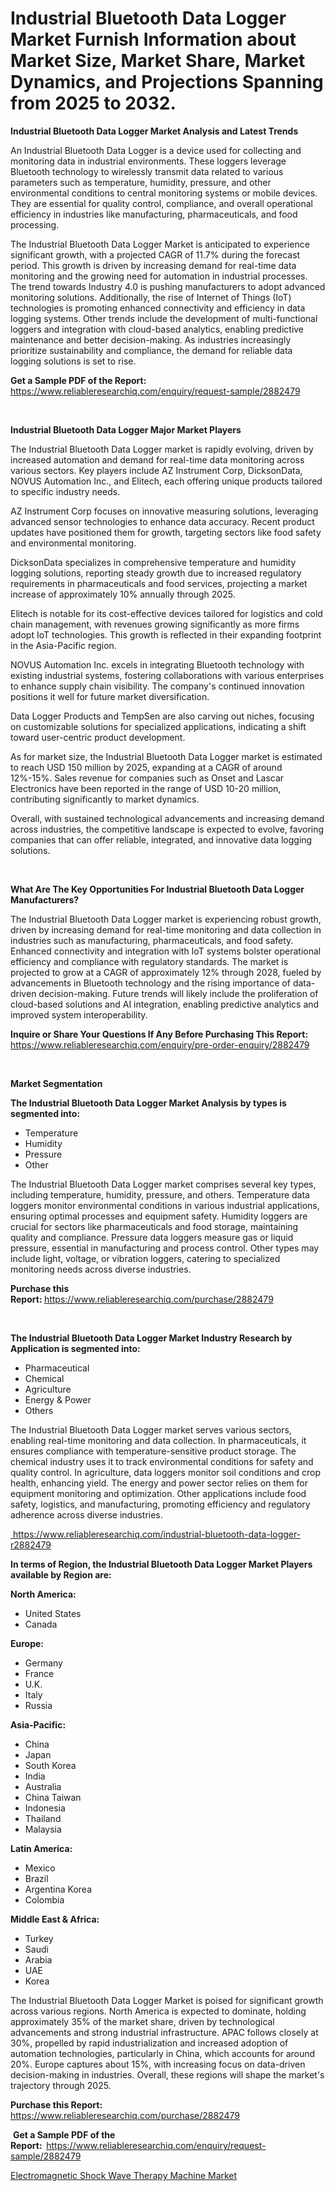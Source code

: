 <p><h1>Industrial Bluetooth Data Logger Market Furnish Information about Market Size, Market Share, Market Dynamics, and Projections Spanning from 2025 to 2032.</h1></p><p><strong>Industrial Bluetooth Data Logger Market Analysis and Latest Trends</strong></p>
<p><p>An Industrial Bluetooth Data Logger is a device used for collecting and monitoring data in industrial environments. These loggers leverage Bluetooth technology to wirelessly transmit data related to various parameters such as temperature, humidity, pressure, and other environmental conditions to central monitoring systems or mobile devices. They are essential for quality control, compliance, and overall operational efficiency in industries like manufacturing, pharmaceuticals, and food processing.</p><p>The Industrial Bluetooth Data Logger Market is anticipated to experience significant growth, with a projected CAGR of 11.7% during the forecast period. This growth is driven by increasing demand for real-time data monitoring and the growing need for automation in industrial processes. The trend towards Industry 4.0 is pushing manufacturers to adopt advanced monitoring solutions. Additionally, the rise of Internet of Things (IoT) technologies is promoting enhanced connectivity and efficiency in data logging systems. Other trends include the development of multi-functional loggers and integration with cloud-based analytics, enabling predictive maintenance and better decision-making. As industries increasingly prioritize sustainability and compliance, the demand for reliable data logging solutions is set to rise.</p></p>
<p><strong>Get a Sample PDF of the Report:&nbsp;</strong> <a href="https://www.reliableresearchiq.com/enquiry/request-sample/2882479?utm_campaign=3385&utm_medium=2&utm_source=Github&utm_content=ia&utm_term=13032025&utm_id=industrial-bluetooth-data-logger">https://www.reliableresearchiq.com/enquiry/request-sample/2882479</a></p>
<p>&nbsp;</p>
<p><strong>Industrial Bluetooth Data Logger Major Market Players</strong></p>
<p><p>The Industrial Bluetooth Data Logger market is rapidly evolving, driven by increased automation and demand for real-time data monitoring across various sectors. Key players include AZ Instrument Corp, DicksonData, NOVUS Automation Inc., and Elitech, each offering unique products tailored to specific industry needs.</p><p>AZ Instrument Corp focuses on innovative measuring solutions, leveraging advanced sensor technologies to enhance data accuracy. Recent product updates have positioned them for growth, targeting sectors like food safety and environmental monitoring.</p><p>DicksonData specializes in comprehensive temperature and humidity logging solutions, reporting steady growth due to increased regulatory requirements in pharmaceuticals and food services, projecting a market increase of approximately 10% annually through 2025.</p><p>Elitech is notable for its cost-effective devices tailored for logistics and cold chain management, with revenues growing significantly as more firms adopt IoT technologies. This growth is reflected in their expanding footprint in the Asia-Pacific region.</p><p>NOVUS Automation Inc. excels in integrating Bluetooth technology with existing industrial systems, fostering collaborations with various enterprises to enhance supply chain visibility. The company's continued innovation positions it well for future market diversification.</p><p>Data Logger Products and TempSen are also carving out niches, focusing on customizable solutions for specialized applications, indicating a shift toward user-centric product development.</p><p>As for market size, the Industrial Bluetooth Data Logger market is estimated to reach USD 150 million by 2025, expanding at a CAGR of around 12%-15%. Sales revenue for companies such as Onset and Lascar Electronics have been reported in the range of USD 10-20 million, contributing significantly to market dynamics.</p><p>Overall, with sustained technological advancements and increasing demand across industries, the competitive landscape is expected to evolve, favoring companies that can offer reliable, integrated, and innovative data logging solutions.</p></p>
<p>&nbsp;</p>
<p><strong>What Are The Key Opportunities For Industrial Bluetooth Data Logger Manufacturers?</strong></p>
<p><p>The Industrial Bluetooth Data Logger market is experiencing robust growth, driven by increasing demand for real-time monitoring and data collection in industries such as manufacturing, pharmaceuticals, and food safety. Enhanced connectivity and integration with IoT systems bolster operational efficiency and compliance with regulatory standards. The market is projected to grow at a CAGR of approximately 12% through 2028, fueled by advancements in Bluetooth technology and the rising importance of data-driven decision-making. Future trends will likely include the proliferation of cloud-based solutions and AI integration, enabling predictive analytics and improved system interoperability.</p></p>
<p><strong>Inquire or Share Your Questions If Any Before Purchasing This Report:</strong> <a href="https://www.reliableresearchiq.com/enquiry/pre-order-enquiry/2882479?utm_campaign=3385&utm_medium=2&utm_source=Github&utm_content=ia&utm_term=13032025&utm_id=industrial-bluetooth-data-logger">https://www.reliableresearchiq.com/enquiry/pre-order-enquiry/2882479</a></p>
<p>&nbsp;</p>
<p><strong>Market Segmentation</strong></p>
<p><strong>The Industrial Bluetooth Data Logger Market Analysis by types is segmented into:</strong></p>
<p><ul><li>Temperature</li><li>Humidity</li><li>Pressure</li><li>Other</li></ul></p>
<p><p>The Industrial Bluetooth Data Logger market comprises several key types, including temperature, humidity, pressure, and others. Temperature data loggers monitor environmental conditions in various industrial applications, ensuring optimal processes and equipment safety. Humidity loggers are crucial for sectors like pharmaceuticals and food storage, maintaining quality and compliance. Pressure data loggers measure gas or liquid pressure, essential in manufacturing and process control. Other types may include light, voltage, or vibration loggers, catering to specialized monitoring needs across diverse industries.</p></p>
<p><strong>Purchase this Report:&nbsp;</strong><a href="https://www.reliableresearchiq.com/purchase/2882479?utm_campaign=3385&utm_medium=2&utm_source=Github&utm_content=ia&utm_term=13032025&utm_id=industrial-bluetooth-data-logger">https://www.reliableresearchiq.com/purchase/2882479</a></p>
<p>&nbsp;</p>
<p><strong>The Industrial Bluetooth Data Logger Market Industry Research by Application is segmented into:</strong></p>
<p><ul><li>Pharmaceutical</li><li>Chemical</li><li>Agriculture</li><li>Energy & Power</li><li>Others</li></ul></p>
<p><p>The Industrial Bluetooth Data Logger market serves various sectors, enabling real-time monitoring and data collection. In pharmaceuticals, it ensures compliance with temperature-sensitive product storage. The chemical industry uses it to track environmental conditions for safety and quality control. In agriculture, data loggers monitor soil conditions and crop health, enhancing yield. The energy and power sector relies on them for equipment monitoring and optimization. Other applications include food safety, logistics, and manufacturing, promoting efficiency and regulatory adherence across diverse industries.</p></p>
<p><a href="https://www.reliableresearchiq.com/industrial-bluetooth-data-logger-r2882479?utm_campaign=3385&utm_medium=2&utm_source=Github&utm_content=ia&utm_term=13032025&utm_id=industrial-bluetooth-data-logger">&nbsp;https://www.reliableresearchiq.com/industrial-bluetooth-data-logger-r2882479</a></p>
<p><strong>In terms of Region, the Industrial Bluetooth Data Logger Market Players available by Region are:</strong></p>
<p>
    <p> <strong> North America: </strong>
        <ul>
            <li>United States</li>
            <li>Canada</li>
        </ul>
        </p> 
    <p> <strong> Europe: </strong>
        <ul>
            <li>Germany</li>
            <li>France</li>
            <li>U.K.</li>
            <li>Italy</li>
            <li>Russia</li>
        </ul>
        </p> 
    <p> <strong> Asia-Pacific: </strong>
        <ul>
            <li>China</li>
            <li>Japan</li>
            <li>South Korea</li>
            <li>India</li>
            <li>Australia</li>
            <li>China Taiwan</li>
            <li>Indonesia</li>
            <li>Thailand</li>
            <li>Malaysia</li>
        </ul>
        </p> 
    <p> <strong> Latin America: </strong>
        <ul>
            <li>Mexico</li>
            <li>Brazil</li>
            <li>Argentina Korea</li>
            <li>Colombia</li>
        </ul>
        </p> 
    <p> <strong> Middle East & Africa: </strong>
        <ul>
            <li>Turkey</li>
            <li>Saudi</li>
            <li>Arabia</li>
            <li>UAE</li>
            <li>Korea</li>
        </ul>
    </p>
    </p>
<p><p>The Industrial Bluetooth Data Logger Market is poised for significant growth across various regions. North America is expected to dominate, holding approximately 35% of the market share, driven by technological advancements and strong industrial infrastructure. APAC follows closely at 30%, propelled by rapid industrialization and increased adoption of automation technologies, particularly in China, which accounts for around 20%. Europe captures about 15%, with increasing focus on data-driven decision-making in industries. Overall, these regions will shape the market's trajectory through 2025.</p></p>
<p><strong>Purchase this Report: </strong><a href="https://www.reliableresearchiq.com/purchase/2882479?utm_campaign=3385&utm_medium=2&utm_source=Github&utm_content=ia&utm_term=13032025&utm_id=industrial-bluetooth-data-logger">https://www.reliableresearchiq.com/purchase/2882479</a></p>
<p>&nbsp;<strong>Get a Sample PDF of the Report:&nbsp;&nbsp;</strong><a href="https://www.reliableresearchiq.com/enquiry/request-sample/2882479?utm_campaign=3385&utm_medium=2&utm_source=Github&utm_content=ia&utm_term=13032025&utm_id=industrial-bluetooth-data-logger">https://www.reliableresearchiq.com/enquiry/request-sample/2882479</a></p>
<p><strong></strong></p>
<p><p><a href="https://github.com/daphnyvashdi/Market-Research-Report-List-1/blob/main/electromagnetic-shock-wave-therapy-machine-market.md?utm_campaign=3385&utm_medium=2&utm_source=Github&utm_content=ia&utm_term=13032025&utm_id=industrial-bluetooth-data-logger">Electromagnetic Shock Wave Therapy Machine Market</a></p></p>